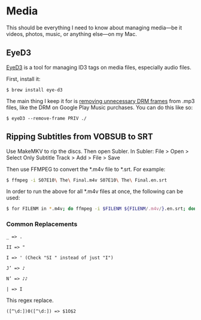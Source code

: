 # Media

This should be everything I need to know about managing media—be it videos,
photos, music, or anything else—on my Mac.

## EyeD3

[EyeD3](https://eyed3.readthedocs.io/en/latest/#) is a tool for managing ID3
tags on media files, especially audio files.

First, install it:
```
$ brew install eye-d3
```

The main thing I keep it for is
[removing unnecessary DRM frames](https://www.calvinallen.net/remove-drm-from-google-play-music/)
from .mp3 files, like the DRM on Google Play Music purchases.
You can do this like so:

```
$ eyeD3 --remove-frame PRIV ./
```

## Ripping Subtitles from VOBSUB to SRT

Use MakeMKV to rip the discs. Then open Subler. In Subler:
File > Open > Select Only Subtitle Track > Add > File > Save

Then use FFMPEG to convert the *.m4v file to *.srt. For example:

```bash
$ ffmpeg -i S07E10\ The\ Final.m4v S07E10\ The\ Final.en.srt 
```

In order to run the above for all *.m4v files at once, the following can be used:

```bash
$ for FILENM in *.m4v; do ffmpeg -i $FILENM ${FILENM/.m4v/}.en.srt; done;
```

### Common Replacements

```
_ => .
```

```
II => "
```

```
I => ' (Check "SI " instead of just "I")
```

```
J’ => ♪
```

```
N’ => ♪♪
```

```
| => I
```

This regex replace.
```
([^\d:])0([^\d:]) => $1O$2
```
